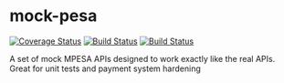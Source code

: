 # mock-pesa
[![Coverage Status](https://coveralls.io/repos/github/ziscky/mock-pesa/badge.svg?branch=master)](https://coveralls.io/github/ziscky/mock-pesa?branch=master)
[![Build Status](https://goreportcard.com/badge/github.com/ziscky/zist)](https://goreportcard.com/report/github.com/ziscky/mock-pesa)
[![Build Status](https://travis-ci.org/ziscky/zist.svg?branch=master)](https://travis-ci.org/ziscky/mock-pesa)

A set of mock MPESA APIs designed to work exactly like the real APIs. Great for unit tests and payment system hardening
